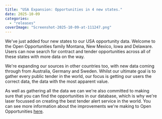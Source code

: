 ```yaml
---
title: "USA Expansion: Opportunities in 4 new states."
date: 2025-10-09
categories: 
  - "releases"
coverImage: "Screenshot-2025-10-09-at-111247.png"
---
```


We've just added four new states to our USA opportunity data. Welcome to the Open Opportunities family Montana, New Mexico, Iowa and Delaware. Users can now search for contract and tender opportunities across all of these states with more data on the way.

We're expanding our sources in other countries too, with new data coming through from Australia, Germany and Sweden. Whilst our ultimate goal is to gather every public tender in the world, our focus is getting our users the correct data, the data with the most apparent value.

As well as gathering all the data we can we're also committed to making sure that you can find the opportunities in our database, which is why we're laser focussed on creating the best tender alert service in the world. You can see more information about the improvements we're making to Open Opportunities [here](https://openopps.com/release-notes/ "here").
